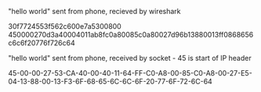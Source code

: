



"hello world" sent from phone, recieved by wireshark

30f7724553f562c600e7a5300800
450000270d3a40004011ab8fc0a80085c0a80027d96b13880013ff0868656c6c6f20776f726c64


"hello world" sent from phone, received by socket - 45 is start of IP header

45-00-00-27-53-CA-40-00-40-11-64-FF-C0-A8-00-85-C0-A8-00-27-E5-04-13-88-00-13-F3-6F-68-65-6C-6C-6F-20-77-6F-72-6C-64